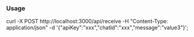 ### Usage
curl -X POST http://localhost:3000/api/receive -H "Content-Type: application/json" -d '{"apiKey":"xxx","chatId":"xxx","message":"value3"}';